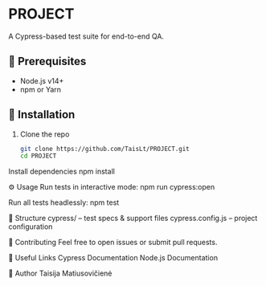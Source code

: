 # PROJECT

A Cypress-based test suite for end-to-end QA.

## 🔧 Prerequisites

- Node.js v14+
- npm or Yarn

## 🚀 Installation

1. Clone the repo
   ```bash
   git clone https://github.com/TaisLt/PROJECT.git
   cd PROJECT
   ```

Install dependencies
npm install

⚙️ Usage
Run tests in interactive mode:
npm run cypress:open

Run all tests headlessly:
npm test

📄 Structure
cypress/ – test specs & support files
cypress.config.js – project configuration

🤝 Contributing
Feel free to open issues or submit pull requests.

🔗 Useful Links
Cypress Documentation
Node.js Documentation

📜 Author
Taisija Matiusovičienė
